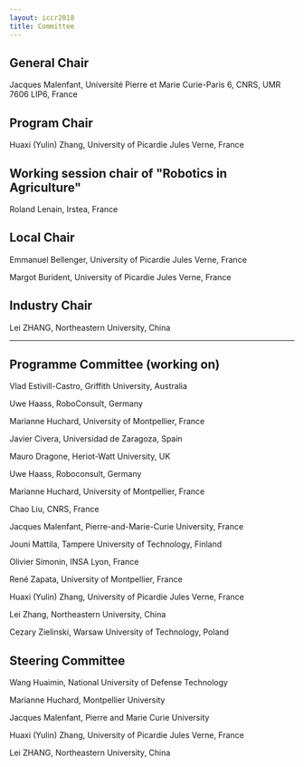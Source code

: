 ```yaml
---
layout: iccr2018
title: Committee
---
```


>

## General Chair

Jacques Malenfant, Université Pierre et Marie Curie-Paris 6, CNRS, UMR 7606 LIP6, France

## Program Chair

Huaxi (Yulin) Zhang, University of Picardie Jules Verne, France


## Working session chair of "Robotics in Agriculture"

Roland Lenain, Irstea, France

## Local Chair

Emmanuel Bellenger, University of Picardie Jules Verne, France

Margot Burident, University of Picardie Jules Verne, France

## Industry Chair

Lei ZHANG, Northeastern University, China

---

## Programme Committee (working on)

Vlad Estivill-Castro, Griffith University, Australia

Uwe Haass, RoboConsult, Germany

Marianne Huchard, University of Montpellier, France

<!-- Ben Kehoe, iRobot, USA -->

Javier Civera, Universidad de Zaragoza, Spain

Mauro Dragone, Heriot-Watt University, UK

Uwe Haass, Roboconsult, Germany

Marianne Huchard, University of Montpellier, France

Chao Liu, CNRS, France

Jacques Malenfant, Pierre-and-Marie-Curie University, France

Jouni Mattila, Tampere University of Technology, Finland

Olivier Simonin, INSA Lyon, France

René Zapata, University of Montpellier, France

Huaxi (Yulin) Zhang, University of Picardie Jules Verne, France

Lei Zhang, Northeastern University, China

Cezary Zielinski, Warsaw University of Technology, Poland


## Steering Committee

Wang Huaimin, National University of Defense Technology

Marianne Huchard, Montpellier University

Jacques Malenfant, Pierre and Marie Curie University

Huaxi (Yulin) Zhang, University of Picardie Jules Verne, France

Lei ZHANG, Northeastern University, China
